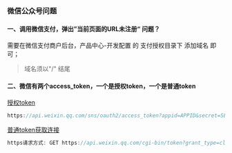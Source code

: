 ### 微信公众号问题

#### 一、调用微信支付，弹出”当前页面的URL未注册“ 问题？

需要在微信支付商户后台，产品中心-开发配置 的 支付授权目录下  添加域名 即可；

> 域名须以"/" 结尾

#### 二、微信有两个access_token，一个是授权token，一个是普通token

[授权token](https://developers.weixin.qq.com/doc/oplatform/Website_App/WeChat_Login/Authorized_Interface_Calling_UnionID.html)

```javascript
https://api.weixin.qq.com/sns/oauth2/access_token?appid=APPID&secret=SECRET&code=CODE&grant_type=authorization_code
```

[普通token获取连接](https://developers.weixin.qq.com/doc/offiaccount/Basic_Information/Get_access_token.html)

```javascript
https请求方式: GET https://api.weixin.qq.com/cgi-bin/token?grant_type=client_credential&appid=APPID&secret=APPSECRET
```

